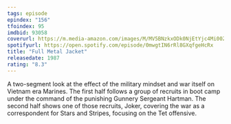 ```yaml
---
tags: episode
epindex: "156"
tfoindex: 95
imdbid: 93058
coverurl: https://m.media-amazon.com/images/M/MV5BNzkxODk0NjEtYjc4Mi00ZDI0LTgyYjEtYzc1NDkxY2YzYTgyXkEyXkFqcGdeQXVyNzkwMjQ5NzM@._V1_SX202_CR0,0,202,300_.jpg
spotifyurl: https://open.spotify.com/episode/0mwgtIN6rRl8GXqfgeHcRx
title: "Full Metal Jacket"
releasedate: 1987
rating: "8.3"
---
```


A two-segment look at the effect of the military mindset and war itself on Vietnam era Marines. The first half follows a group of recruits in boot camp under the command of the punishing Gunnery Sergeant Hartman. The second half shows one of those recruits, Joker, covering the war as a correspondent for Stars and Stripes, focusing on the Tet offensive.